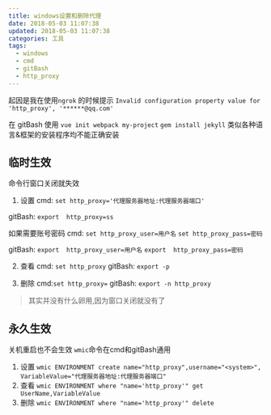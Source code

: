 ```yaml
---
title: windows设置和删除代理
date: 2018-05-03 11:07:38
updated: 2018-05-03 11:07:38
categories: 工具
tags:
  - windows
  - cmd
  - gitBash
  - http_proxy
---
```


起因是我在使用`ngrok` 的时候提示
`Invalid configuration property value for 'http_proxy', '******@qq.com'`

在 gitBash 使用
`vue init webpack my-project`
`gem install jekyll`
类似各种语言&框架的安装程序均不能正确安装
<!-- more -->
## 临时生效
  命令行窗口关闭就失效
  1. 设置 
  cmd: `set http_proxy='代理服务器地址:代理服务器端口'`

  gitBash: `export  http_proxy=ss`

  如果需要账号密码
  cmd:
  `set http_proxy_user=用户名`
  `set http_proxy_pass=密码`

  gitBash:
  `export  http_proxy_user=用户名`
  `export  http_proxy_pass=密码`

  2. 查看
  cmd: `set http_proxy`
  gitBash: `export -p`

  3. 删除
  cmd:`set http_proxy=`
  gitBash: `export -n http_proxy`

  >其实并没有什么卵用,因为窗口关闭就没有了

## 永久生效
  关机重启也不会生效
  `wmic`命令在cmd和gitBash通用
  1. 设置 
  `wmic ENVIRONMENT create name="http_proxy",username="<system>", VariableValue="代理服务器地址:代理服务器端口"`
  2. 查看
  `wmic ENVIRONMENT where "name='http_proxy'" get UserName,VariableValue`
  3. 删除
  `wmic ENVIRONMENT where "name='http_proxy'" delete`